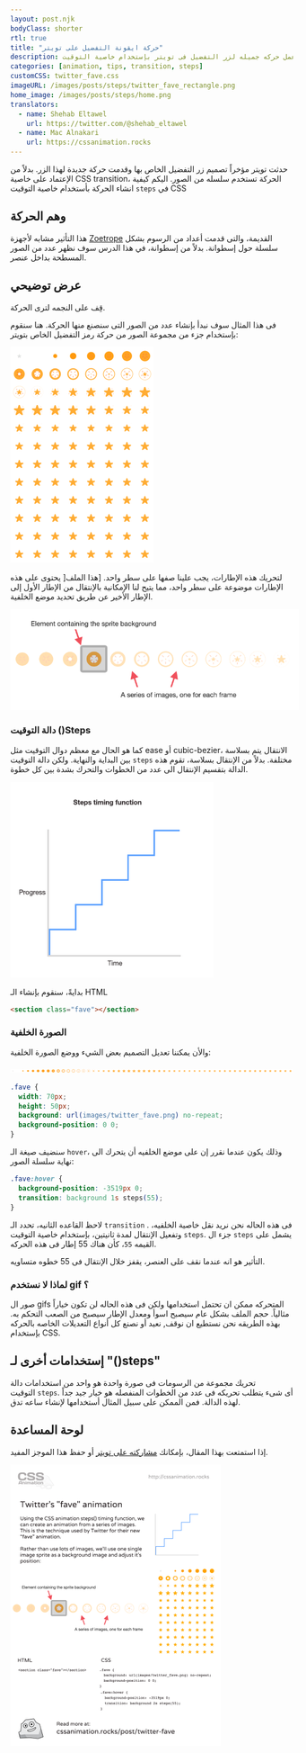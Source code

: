 ```yaml
---
layout: post.njk
bodyClass: shorter
rtl: true
title: "حركة ايقونة التفضيل على تويتر"
description: إكتشف كيفية عمل حركه جميله لزر التفضيل فى تويتر بإستخدام خاصية التوقيت CSS steps().
categories: [animation, tips, transition, steps]
customCSS: twitter_fave.css
imageURL: /images/posts/steps/twitter_fave_rectangle.png
home_image: /images/posts/steps/home.png
translators:
  - name: Shehab Eltawel
    url: https://twitter.com/@shehab_eltawel
  - name: Mac Alnakari
    url: https://cssanimation.rocks
---
```


حدثت تويتر مؤخراً تصميم زر التفضيل الخاص بها وقدمت حركة جديدة لهذا الزر. بدلاً من الإعتماد على خاصية CSS transition، الحركة تستخدم سلسله من الصور. اليكم كيفية انشاء الحركة بأستخدام خاصية التوقيت `steps` في&nbsp;CSS

## وهم الحركة

هذا التأثير مشابه لأجهزة [Zoetrope](http://en.wikipedia.org/wiki/Zoetrope) القديمة، والتى قدمت أعداد من الرسوم بشكل سلسلة حول إسطوانة. بدلاً من إسطوانة، في هذا الدرس سوف نظهر عدد من الصور المسطحة بداخل عنصر.

## عرض توضيحي

قِف على النجمه لترى الحركة.

<section class="fave demo-container tap-to-activate"></section>

فى هذا المثال سوف نبدأ بإنشاء عدد من الصور التى سنصنع منها الحركة. هنا سنقوم بإستخدام جزء من مجموعة الصور من حركة رمز التفضيل الخاص بتويتر:

<img src="/images/posts/steps/twitter_fave_rectangle.png" alt="Frames from Twitter's fave icon animation" style="max-width:256px" />

لتحريك هذه الإطارات، يجب علينا صفها على سطر واحد. [هذا الملف[ يحتوى على هذه الإطارات موضوعة على سطر واحد، مما يتيح لنا الإمكانية بالإنتقال من الإطار الأول إلى الإطار الأخير عن طريق تحديد موضع الخلفية.

<img src="/images/posts/steps/frames.png" alt="How the background images are positioned within an element" style="max-width:514px" />

### دالة التوقيت&nbsp;()Steps

كما هو الحال مع معظم دوال التوقيت مثل ease أو cubic-bezier،&nbsp;الانتقال يتم بسلاسة بين البداية والنهاية. ولكن دالة التوقيت `steps` مختلفة. بدلاً من الإنتقال بسلاسة، تقوم هذه الدالة بتقسيم الإنتقال الى عدد من الخطوات والتحرك بشدة بين كل خطوة.

<img src="/images/posts/steps/steps.png" alt="How the steps function is illustrated on a graph, as a series of discrete steps" style="max-width:362px" />

بدايةً، سنقوم بإنشاء الـ HTML

```html
<section class="fave"></section>
```

### الصورة الخلفية

والأن يمكننا تعديل التصميم بعض الشيء ووضع الصورة الخلفية:

![Image sprite for the animation](/images/posts/steps/twitter_fave.png)

```css
.fave {
  width: 70px;
  height: 50px;
  background: url(images/twitter_fave.png) no-repeat;
  background-position: 0 0;
}
```

سنضيف صيغة الـ&nbsp;`hover`، وذلك يكون عندما نقرر إن على موضع الخلفيه أن يتحرك الى نهاية سلسلة الصور:

```css
.fave:hover {
  background-position: -3519px 0;
  transition: background 1s steps(55);
}
```

لاحظ القاعده الثانيه، تحدد الـ&nbsp;`transition` . فى هذه الحاله نحن نريد نقل خاصية الخلفيه، وتفعيل الإنتقال لمدة ثانيتين، بإستخدام خاصية التوقيت `steps`. جزء ال `steps` يشمل على القيمه `55`، كأن هناك 55 إطار فى هذه الحركه.

التأثير هو انه عندما نقف على العنصر، يقفز خلال الإنتقال فى 55 خطوه متساويه.

### لماذا لا نستخدم gif&nbsp;؟

صور ال gifs المتحركه ممكن ان تحتمل استخدامها ولكن فى هذه الحاله لن تكون خياراً مثالياً. حجم الملف بشكل عام سيصبح اسوأ ومعدل الإطار سيصبح من الصعب التحكم به. بهذه الطريقه نحن نستطيع ان نوقف, نعيد أو نصنع كل أنواع التعديلات الخاصه بالحركه بإستخدام CSS.

## إستخدامات أخرى لـ &quot;()steps&quot;

تحريك مجموعة من الرسومات فى صورة واحدة هو&nbsp;واحد من استخدامات دالة التوقيت&nbsp;`steps`. أى شىء يتطلب تحريكه فى عدد من الخطوات المنفصله هو خيار جيد جداً لهذه الدالة. فمن الممكن&nbsp;على سبيل المثال&nbsp;أستخدامها لإنشاء ساعه تدق.

## لوحة المساعدة

إذا استمتعت بهذا المقال، بإمكانك [مشاركته على تويتر](https://twitter.com/intent/tweet?text=Recreate%20the%20Twitter%20fave%20icon%20animation&url=https://cssanimation.rocks/post/twitter-fave/&original_referer=https://cssanimation.rocks) أو حفظ هذا الموجز المفيد.

<img src="/tips/twitter-fave.png" alt="Share this summary on Twitter" style="max-width:375px" />
